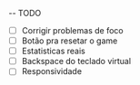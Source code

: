 -- TODO
- [ ] Corrigir problemas de foco
- [ ] Botão pra resetar o game
- [ ] Estatisticas reais
- [ ] Backspace do teclado virtual
- [ ] Responsividade
